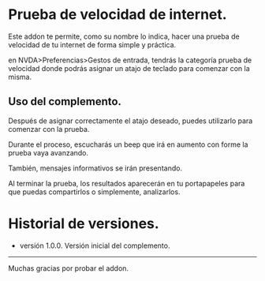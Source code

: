 # Prueba de velocidad de internet.

Este addon te permite, como su nombre lo indica, hacer una prueba de velocidad de tu internet de forma simple y práctica.

en NVDA>Preferencias>Gestos de entrada, tendrás la categoría prueba de velocidad donde podrás asignar un atajo de teclado para comenzar con la misma.

## Uso del complemento.

Después de asignar correctamente el atajo deseado, puedes utilizarlo para comenzar con la prueba.

Durante el proceso, escucharás un beep que irá en aumento con forme la prueba vaya avanzando.

También, mensajes informativos se irán presentando.

Al terminar la prueba, los resultados aparecerán en tu portapapeles para que puedas compartirlos o simplemente, analizarlos.

# Historial de versiones.
- versión 1.0.0. Versión inicial del complemento.

---

Muchas gracias por probar el addon.